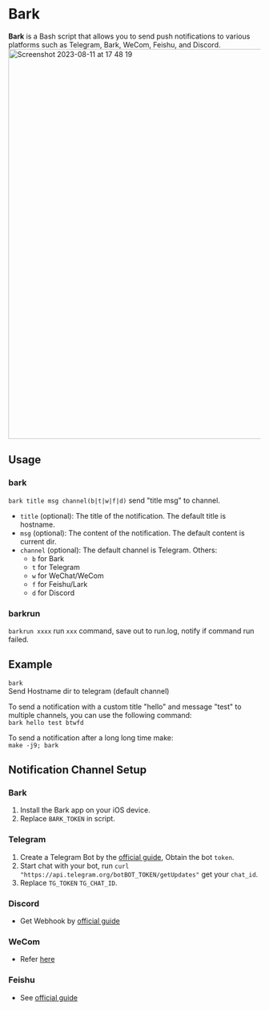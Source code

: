 # Bark
**Bark** is a Bash script that allows you to send push notifications to various platforms such as Telegram, Bark, WeCom, Feishu, and Discord.    
<img width="777" alt="Screenshot 2023-08-11 at 17 48 19" src="https://github.com/likaci/bark/assets/3407980/8077243f-79a0-477d-8b79-68f89e60a4db">


## Usage
### bark
`bark title msg channel(b|t|w|f|d)` send "title msg" to channel.   

- `title` (optional): The title of the notification. The default title is hostname.
- `msg` (optional): The content of the notification. The default content is current dir.
- `channel` (optional): The default channel is Telegram. Others:
  - `b` for Bark
  - `t` for Telegram
  - `w` for WeChat/WeCom
  - `f` for Feishu/Lark
  - `d` for Discord

 ### barkrun
`barkrun xxxx`
run `xxx` command, save out to run.log, notify if command run failed.

## Example
`bark`   
Send Hostname dir to telegram (default channel)

To send a notification with a custom title "hello" and message "test" to multiple channels, you can use the following command:   
`bark hello test btwfd`

To send a notification after a long long time make:   
`make -j9; bark`

## Notification Channel Setup

### Bark
1. Install the Bark app on your iOS device.
2. Replace `BARK_TOKEN` in script.

### Telegram
1. Create a Telegram Bot by the [official guide](https://core.telegram.org/bots#botfather), Obtain the bot `token`.
2. Start chat with your bot, run `curl "https://api.telegram.org/botBOT_TOKEN/getUpdates"` get your `chat_id`.
3. Replace `TG_TOKEN` `TG_CHAT_ID`.

### Discord
* Get Webhook by [official guide](https://support.discord.com/hc/en-us/articles/228383668-Intro-to-Webhooks)

### WeCom
* Refer [here](http://lyallchan.github.io/2016/03/25/%E5%91%BD%E4%BB%A4%E8%A1%8C%E5%8F%91%E9%80%81%E6%B6%88%E6%81%AF%E5%88%B0%E5%BE%AE%E4%BF%A1%E4%BC%81%E4%B8%9A%E5%8F%B7/)

### Feishu
* See [official guide](https://open.feishu.cn/document/client-docs/bot-v3/add-custom-bot)
